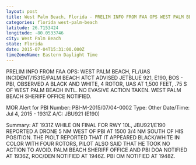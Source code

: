 ```yaml
---
layout: post
title: West Palm Beach, Florida - PRELIM INFO FROM FAA OPS WEST PALM BEACH FL UAS INCIDENT 1531E PALM BEACH ATCT
categories: florida west-palm-beach
latitude: 26.7153424
longitude: -80.0533746
city: West Palm Beach
state: Florida
date: 2015-07-04T15:31:00.000Z
timeZoneName: Eastern Daylight Time
---
```


PRELIM INFO FROM FAA OPS: WEST PALM BEACH, FL/UAS INCIDENT/1531E/PALM BEACH ATCT ADVISED JETBLUE 921, E190, BOS - PBI, OBSERVED A BLACK AND WHITE, 4 ROTOR, UAS AT 1,500 FEET, .75 S OF WEST PALM BEACH INTL. NO EVASIVE ACTION TAKEN. WEST PALM BEACH SHERIFF OFFICE NOTIFIED.



MOR Alert for PBI
Number: PBI-M-2015/07/04-0002
Type: Other
Date/Time: Jul 4, 2015 - 1931Z
A/C: JBU921 (E190)

Summary: AT 1931Z WHILE ON FINAL FOR RWY 10L, JBU921/E190 REPORTED A DRONE 5 NM WEST OF PBI AT 1500 3/4 NM SOUTH OF HIS POSITION. THE PIOLT REPORTED THAT IT APPEARED BLACK/WHITE IN COLOR WITH FOUR ROTORS, PILOT ALSO SAID THAT HE TOOK NO ACTION TO AVOID. PALM BEACH SHERIFF OFFICE AND PBI DOA NOTIFIED AT 1936Z, ROC/DEN NOTIFIED AT 1946Z. PBI OM NOTIFIED AT 1948Z.